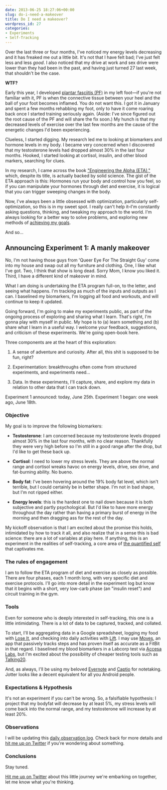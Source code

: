 ```yaml
---
date: 2013-06-25 18:27:06+00:00
slug: do-i-need-a-makeover
title: Do I need a makeover?
wordpress_id: 27
categories:
- Experiments
- Self-Tracking
---
```


Over the last three or four months, I've noticed my energy levels decreasing and it has freaked me out a little bit. It's not that I have felt bad; I've just felt less and less _good_. I also noticed that my drive at work and sex drive were lower than they had been in the past, and having just turned 27 last week, that shouldn't be the case.





**WTF?**





Early this year, I developed [plantar fasciitis (PF)](http://en.wikipedia.org/wiki/Plantar_fasciitis) in my left foot—if you're not familiar with it, PF is when the connective tissue between your heel and the ball of your foot becomes inflamed. You do not want this. I got it in January and spent a few months rehabbing my foot, only to have it come roaring back once I started training seriously again. (Aside: I've since figured out the root cause of the PF and will share the fix soon.) My hunch is that my decreased levels of exercise over the last few months are the cause of the energetic changes I'd been experiencing.





Clueless, I started digging. My research led me to looking at biomarkers and hormone levels in my body. I became very concerned when I discovered that my testosterone levels had dropped almost 30% in the last four months. Hooked, I started looking at cortisol, insulin, and other blood markers, searching for clues.





In my research, I came across the book ["Engineering the Alpha (ETA),"](http://www.amazon.com/Man-2-0-Engineering-Alpha-Muscle/dp/006222087X/ref=sr_1_1?ie=UTF8&qid=1372145538&sr=8-1&keywords=engineering+the+alpha) which, despite its title, is actually backed by solid science. The gist of the ETA approach is this: Hormones run your body and control how you feel, so if you can manipulate your hormones through diet and exercise, it is logical that you can trigger sweeping changes in the body.





Now, I've always been a little obsessed with optimization, particularly self-optimization, so this is in my sweet spot. I really can't help it–I'm constantly asking questions, thinking, and tweaking my approach to the world. I'm always looking for a better way to solve problems, and exploring new methods of [achieving my goals](/2013/03/31/a-roadmap/).





And so…





## Announcing Experiment 1: A manly makeover





No, I'm not having those guys from 'Queer Eye For The Straight Guy' come into my house and swap out all my furniture and clothing. One, I like what I've got. Two, I think that show is long dead. Sorry Mom, I know you liked it. Third, I have a different kind of makeover in mind.



<!-- more -->



What I am doing is undertaking the ETA program full-on, to the letter, and seeing what happens. I'm tracking as much of the inputs and outputs as I can. I baselined my biomarkers, I'm logging all food and workouts, and will continue to keep it updated.





Going forward, I'm going to make my experiments public, as part of the ongoing process of exploring and sharing what I learn. That's right, I'm gonna play with myself in public. My hope is to (a) learn something and (b) share what I learn in a useful way. I welcome your feedback, suggestions, and criticism of these experiments. We're going open-book here.





Three components are at the heart of this exploration:







  1. A sense of adventure and curiosity. After all, this shit is supposed to be fun, right?


  2. Experimentation: breakthroughs often come from structured experiments, and experiments need…


  3. Data. In these experiments, I'll capture, share, and explore my data in relation to other data that I can track down.





Experiment 1 announced: today, June 25th. Experiment 1 began: one week ago, June 18th.





### Objective





My goal is to improve the following biomarkers:







  * **Testosterone**: I am concerned because my testosterone levels dropped almost 30% in the last four months, with no clear reason. Thankfully they were very high before so I'm still in a good range after the drop, but I'd like to get these back up.


  * **Cortisol**: I need to lower my stress levels. They are above the normal range and cortisol wreaks havoc on energy levels, drive, sex drive, and fat-burning ability. No bueno.


  * **Body fat**: I've been hovering around the 19% body fat level, which isn't terrible, but I could certainly be in better shape. I'm not in bad shape, but I'm not ripped either.


  * **Energy levels**: this is the hardest one to nail down because it is both subjective and partly psychological. But I'd like to have more energy throughout the day rather than having a primary burst of energy in the morning and then dragging ass for the rest of the day.





My kickoff observation is that I am excited about the promise this holds, intimidated by how to track it all, and also realize that in a sense this is bad science: there are a lot of variables at play here. If anything, this is an experiment in the realities of self-tracking, a core area of [the quantified self](http://quantifiedself.com/) that captivates me.





### The rules of engagement





I am to follow the ETA program of diet and exercise as closely as possible. There are four phases, each 1 month long, with very specific diet and exercise protocols. I'll go into more detail in the experiment log but know that it begins with a short, very low-carb phase (an "insulin reset") and circuit training in the gym.





### Tools





Even for someone who is deeply interested in self-tracking, this one is a little intimidating. There is a lot of data to be captured, tracked, and collated.





To start, I'll be aggregating data in a Google spreadsheet, logging my food with [Lose It](https://itunes.apple.com/us/app/lose-it!/id297368629?mt=8), and checking into daily activities with [Lift](https://itunes.apple.com/us/app/lift/id530911645?mt=8). I may use [Moves](http://www.moves-app.com/), an app that passively tracks steps and has proven itself as accurate as a FitBit in that regard. I baselined my blood biomarkers in a Labcorp test via [Accesa Labs](https://www.accesalabs.com/), but I'm excited about the possibility of cheaper testing tools such as [Talking20](http://talking20.com).





And, as always, I'll be using my beloved [Evernote](http://evernote.com) and [Captio](https://itunes.apple.com/us/app/captio-email-yourself-1-tap/id370899391?mt=8) for notetaking. Jotter looks like a decent equivalent for all you Android people.





### Expectations & Hypothesis





It's not an experiment if you can't be wrong. So, a falsifiable hypothesis: I project that my bodyfat will decrease by at least 5%, my stress levels will come back into the normal range, and my testosterone will increase by at least 20%.





### Observations





I will be updating this [daily observation log](/experiments/experiment-log-1-a-manly-makeover). Check back for more details and [hit me up on Twitter](http://twitter.com/askotzko) if you're wondering about something.





### Conclusions





Stay tuned.





[Hit me up on Twitter](http://twitter.com/askotzko) about this little journey we're embarking on together, let me know what you're thinking.



